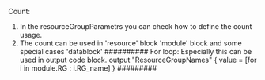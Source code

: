 Count: 
1. In the resourceGroupParametrs you can check how to define the count usage.
2. The count can be used in 'resource' block 'module' block and some special cases 'datablock'
##########
For loop: Especially this can be used in output code block.
output "ResourceGroupNames" {
  value = [for i in module.RG : i.RG_name]
}
#########
